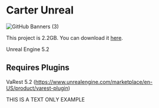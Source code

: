 # Carter Unreal
![GitHub Banners (3)](https://github.com/Carter-Labs-Ltd/carter-unreal/assets/16668357/254c5836-009e-4c03-bc4b-a63c90202153)

This project is 2.2GB. You can download it [here](https://carter-public.s3.eu-west-2.amazonaws.com/CarterUE_UI_Template.zip).

Unreal Engine 5.2

## Requires Plugins 
VaRest 5.2 (https://www.unrealengine.com/marketplace/en-US/product/varest-plugin)

THIS IS A TEXT ONLY EXAMPLE
